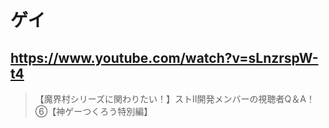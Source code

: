 # ゲイ

## https://www.youtube.com/watch?v=sLnzrspW-t4

> 【魔界村シリーズに関わりたい！】ストⅡ開発メンバーの視聴者Q＆A！⑥【神ゲーつくろう特別編】 
